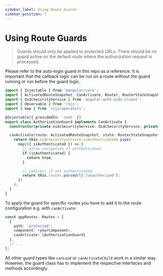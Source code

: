 ```yaml
---
sidebar_label: Using Route Guards
sidebar_position: 7
---
```


# Using Route Guards

> Guards should only be applied to protected URLs. There should be no guard active on the default route where the authorization request is processed.

Please refer to the auto-login guard in this repo as a reference. It is important that the callback logic can be run on a route without the guard running or run before the guard logic.

```ts
import { Injectable } from '@angular/core';
import { ActivatedRouteSnapshot, CanActivate, Router, RouterStateSnapshot, UrlTree } from '@angular/router';
import { OidcSecurityService } from 'angular-auth-oidc-client';
import { Observable } from 'rxjs';
import { map } from 'rxjs/operators';

@Injectable({ providedIn: 'root' })
export class AuthorizationGuard implements CanActivate {
  constructor(private oidcSecurityService: OidcSecurityService, private router: Router) {}

  canActivate(route: ActivatedRouteSnapshot, state: RouterStateSnapshot): Observable<boolean | UrlTree> {
    return this.oidcSecurityService.isAuthenticated$.pipe(
      map(({ isAuthenticated }) => {
        // allow navigation if authenticated
        if (isAuthenticated) {
          return true;
        }

        // redirect if not authenticated
        return this.router.parseUrl('/unauthorized');
      })
    );
  }
}
```

To apply the guard for specific routes you have to add it to the route configuration e.g. with `canActivate`:

```ts
const appRoutes: Routes = [
  {
    path: 'protected',
    component: <yourComponent>,
    canActivate: [AuthorizationGuard]
  },
  // ...
];
```

All other guard types like `canLoad` or `canActivateChild` work in a similar way. However, the guard class has to implement the respective interfaces and methods accordingly.
